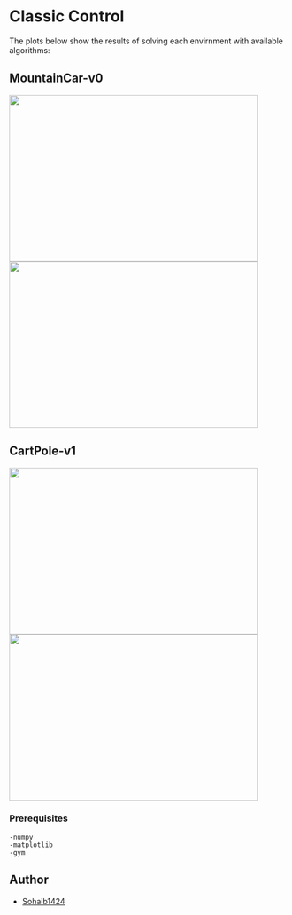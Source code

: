 # Classic Control

The plots below show the results of solving each envirnment with available algorithms:

## MountainCar-v0

<p float="left">
 <img src="/imgs/MountainCar-v0.png" width="450" height="300"/>
 <img src="/imgs/MountainCar-v0_all.png" width="450" height="300"/>
</p>

## CartPole-v1

<p>
 <img src="/imgs/CartPole-v1.png" width="450" height="300"/>
 <img src="/imgs/CartPole-v1_all.png" width="450" height="300"/>
</p>


### Prerequisites
```
-numpy
-matplotlib
-gym
```

## Author

* [Sohaib1424](https://github.com/Sohaib1424)
